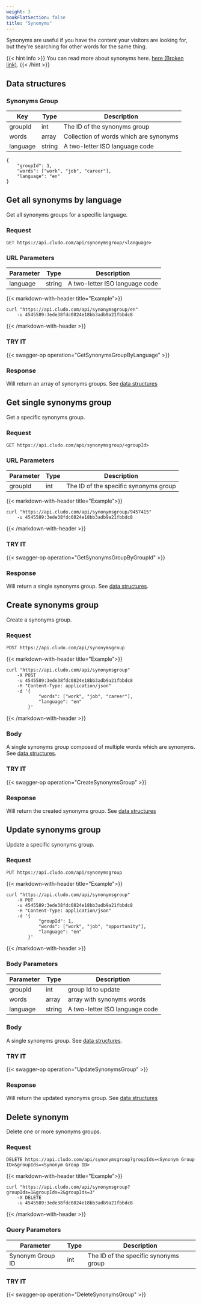 ```yaml
---
weight: 3
bookFlatSection: false
title: "Synonyms"
---
```


Synonyms are useful if you have the content your visitors are looking for, but they're searching for other words for the same thing.

{{< hint info >}}
 You can read more about synonyms here. <a href="https://cludo.zendesk.com/hc/en-us/articles/115002580111-Synonyms" target="_blank">here (Broken link)</a>.
{{< /hint >}}

## Data structures

### Synonyms Group

| Key         |Type | Description                                      |
| ----------- |---  | -------------------------------------------------|
| groupId           |int | The ID of the synonyms group                       | 
| words    |array | Collection of words which are synonyms| 
| language	    |string | A two-letter ISO language code| 


```
{
    "groupId": 1,
    "words": ["work", "job", "career"],
    "language": "en"
}
```

## Get all synonyms by language

Get all synonyms groups for a specific language.

### Request
```
GET https://api.cludo.com/api/synonymsgroup/<language>
```

### URL Parameters
| Parameter         |Type | Description                                      |
| ----------- |---  | -------------------------------------------------|
| language    |string | A two-letter ISO language code | 


{{< markdown-with-header title="Example">}}
```
curl "https://api.cludo.com/api/synonymsgroup/en"
    -u 4545589:3ede38fdc0824e18bb3adb9a21fbbdc8
```
{{< /markdown-with-header >}} 

### TRY IT 
{{< swagger-op operation="GetSynonymsGroupByLanguage" >}}

### Response
Will return an array of synonyms groups. See [data structures](#synonyms-group)


## Get single synonyms group

Get a specific synonyms group.

### Request
```
GET https://api.cludo.com/api/synonymsgroup/<groupId>
```

### URL Parameters
| Parameter         |Type | Description                                      |
| ----------- |---  | -------------------------------------------------|
| groupId    |int | The ID of the specific synonyms group| 


{{< markdown-with-header title="Example">}}
```
curl "https://api.cludo.com/api/synonymsgroup/9457415"
    -u 4545589:3ede38fdc0824e18bb3adb9a21fbbdc8
```
{{< /markdown-with-header >}} 

### TRY IT 
{{< swagger-op operation="GetSynonymsGroupByGroupId" >}}

### Response
Will return a single synonyms group. See [data structures](#synonyms-group).



## Create synonyms group

Create a synonyms group.

### Request
```
POST https://api.cludo.com/api/synonymsgroup
```

{{< markdown-with-header title="Example">}}
```
curl "https://api.cludo.com/api/synonymsgroup"
    -X POST
    -u 4545589:3ede38fdc0824e18bb3adb9a21fbbdc8
    -H "Content-Type: application/json"
    -d '{
            "words": ["work", "job", "career"],
            "language": "en"
        }'
```
{{< /markdown-with-header >}} 

### Body
A single synonyms group composed of multiple words which are synonyms. See [data structures](#synonyms-group).


### TRY IT 
{{< swagger-op operation="CreateSynonymsGroup" >}}

### Response
Will return the created synonyms group. See [data structures](#synonyms-group)



## Update synonyms group

Update a specific synonyms group.

### Request
```
PUT https://api.cludo.com/api/synonymsgroup
```

{{< markdown-with-header title="Example">}}
```
curl "https://api.cludo.com/api/synonymsgroup"
    -X PUT
    -u 4545589:3ede38fdc0824e18bb3adb9a21fbbdc8
    -H "Content-Type: application/json"
    -d '{
            "groupId": 1,
            "words": ["work", "job", "opportunity"],
            "language": "en"
        }'
```
{{< /markdown-with-header >}} 

### Body Parameters
| Parameter         |Type | Description                                      |
| ----------- |---  | -------------------------------------------------|
| groupId   |int | group Id to update | 
| words   |array | array with synonyms words | 
| language   |string | A two-letter ISO language code | 

### Body
A single synonyms group. See [data structures](#synonyms-group).


### TRY IT 
{{< swagger-op operation="UpdateSynonymsGroup" >}}

### Response
Will return the updated synonyms group. See [data structures](#synonyms-group)


## Delete synonym

Delete one or more synonyms groups.

### Request
```
DELETE https://api.cludo.com/api/synonymsgroup?groupIds=<Synonym Group ID>&groupIds=<Synonym Group ID>
```

{{< markdown-with-header title="Example">}}
```
curl "https://api.cludo.com/api/synonymsgroup?groupIds=1&groupIds=2&groupIds=3"
    -X DELETE
    -u 4545589:3ede38fdc0824e18bb3adb9a21fbbdc8
```
{{< /markdown-with-header >}} 

### Query Parameters
| Parameter         |Type | Description                                      |
| ----------- |---  | -------------------------------------------------|
| Synonym Group ID   |int | The ID of the specific synonyms group | 



### TRY IT 
{{< swagger-op operation="DeleteSynonymsGroup" >}}

